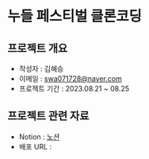 # 누들 페스티벌 클론코딩

## 프로젝트 개요
- 작성자 : 김혜승
- 이메일 : swa071728@naver.com
- 프로젝트 기간 : 2023.08.21 ~ 08.25

## 프로젝트 관련 자료
- Notion :  [노션](https://www.notion.so/js-49e0be35c1d7417f9cb3130730e87346)
- 배포 URL :
